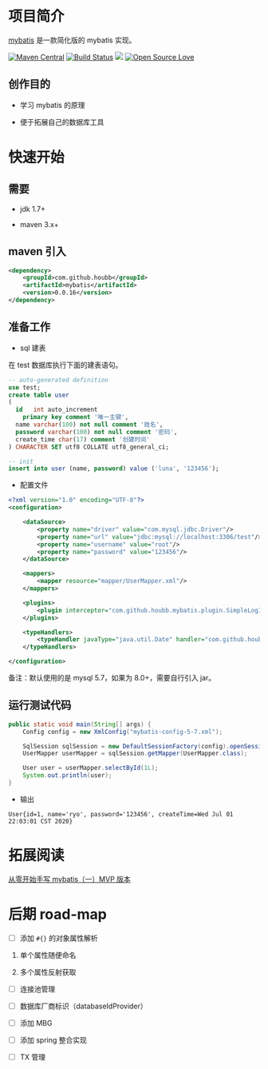 # 项目简介

[mybatis](https://github.com/houbb/mybatis) 是一款简化版的 mybatis 实现。

[![Maven Central](https://maven-badges.herokuapp.com/maven-central/com.github.houbb/mybatis/badge.svg)](http://mvnrepository.com/artifact/com.github.houbb/mybatis)
[![Build Status](https://www.travis-ci.org/houbb/mybatis.svg?branch=master)](https://www.travis-ci.org/houbb/mybatis?branch=master)
[![](https://img.shields.io/badge/license-Apache2-FF0080.svg)](https://github.com/houbb/mybatis/blob/master/LICENSE.txt)
[![Open Source Love](https://badges.frapsoft.com/os/v2/open-source.svg?v=103)](https://github.com/houbb/mybatis)

## 创作目的

- 学习 mybatis 的原理

- 便于拓展自己的数据库工具

# 快速开始

## 需要

- jdk 1.7+

- maven 3.x+

## maven 引入

```xml
<dependency>
    <groupId>com.github.houbb</groupId>
    <artifactId>mybatis</artifactId>
    <version>0.0.16</version>
</dependency>
```

## 准备工作

- sql 建表

在 test 数据库执行下面的建表语句。

```sql
-- auto-generated definition
use test;
create table user
(
  id   int auto_increment
    primary key comment '唯一主键',
  name varchar(100) not null comment '姓名',
  password varchar(100) not null comment '密码',
  create_time char(17) comment '创建时间'
) CHARACTER SET utf8 COLLATE utf8_general_ci;

-- init
insert into user (name, password) value ('luna', '123456');
```

- 配置文件

```xml
<?xml version="1.0" encoding="UTF-8"?>
<configuration>

    <dataSource>
        <property name="driver" value="com.mysql.jdbc.Driver"/>
        <property name="url" value="jdbc:mysql://localhost:3306/test"/>
        <property name="username" value="root"/>
        <property name="password" value="123456"/>
    </dataSource>

    <mappers>
        <mapper resource="mapper/UserMapper.xml"/>
    </mappers>

    <plugins>
        <plugin interceptor="com.github.houbb.mybatis.plugin.SimpleLogInterceptor"/>
    </plugins>

    <typeHandlers>
        <typeHandler javaType="java.util.Date" handler="com.github.houbb.mybatis.typehandler.DateTypeHandler"/>
    </typeHandlers>

</configuration>
```

备注：默认使用的是 mysql 5.7，如果为 8.0+，需要自行引入 jar。

## 运行测试代码

```java
public static void main(String[] args) {
    Config config = new XmlConfig("mybatis-config-5-7.xml");

    SqlSession sqlSession = new DefaultSessionFactory(config).openSession();
    UserMapper userMapper = sqlSession.getMapper(UserMapper.class);

    User user = userMapper.selectById(1L);
    System.out.println(user);
}
```

- 输出

```
User{id=1, name='ryo', password='123456', createTime=Wed Jul 01 22:03:01 CST 2020}
```

# 拓展阅读

[从零开始手写 mybatis（一）MVP 版本](https://mp.weixin.qq.com/s/8eF7oFxgLsilqLYGOVtkGg)

# 后期 road-map

- [ ] 添加 `#{}` 的对象属性解析

1. 单个属性随便命名

2. 多个属性反射获取

- [ ] 连接池管理

- [ ] 数据库厂商标识（databaseIdProvider）

- [ ] 添加 MBG

- [ ] 添加 spring 整合实现

- [ ] TX 管理